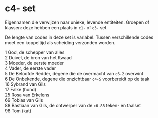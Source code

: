 # c4- set

Eigennamen die verwijzen naar unieke, levende entiteiten.
Groepen of klassen: deze hebben een plaats in `c1-` of `c3-` set.

De lengte van codes in deze set is variabel.
Tussen verschillende codes moet een koppeltijd als scheiding verzonden worden.

1  God, de schepper van alles  
2  Duivel, de bron van het Kwaad  
3  Moeder, de eerste moeder  
4  Vader, de eerste vader  
5  De Beloofde Redder, degene die de overmacht van `c6-2` overwint  
6  De Onbekende, degene die onzichtbaar `c4-5` voorbereidt op de taak  
16  Sybrand van Gils  
17  Falke (hond)  
25  Rosa van Erkelens  
69  Tobias van Gils  
88  Bastiaan van Gils, de ontwerper van de `c6-88` teken- en taalset  
98  Tom (kat)  
